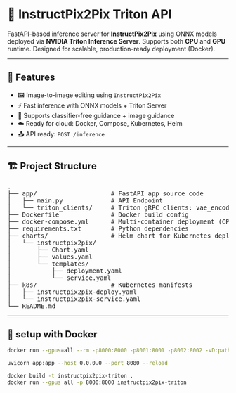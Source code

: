 # 🧠 InstructPix2Pix Triton API

FastAPI-based inference server for **InstructPix2Pix** using ONNX models deployed via **NVIDIA Triton Inference Server**. Supports both **CPU** and **GPU** runtime. Designed for scalable, production-ready deployment (Docker).

---

## 🚀 Features

- 🖼️ Image-to-image editing using `InstructPix2Pix`
- ⚡ Fast inference with ONNX models + Triton Server
- 🔁 Supports classifier-free guidance + image guidance
- ☁️ Ready for cloud: Docker, Compose, Kubernetes, Helm
- 📤 API ready: `POST /inference`

---

## 🏗️ Project Structure
<pre>
.
├── app/                    # FastAPI app source code
│   ├── main.py             # API Endpoint
│   └── triton_clients/     # Triton gRPC clients: vae_encoder, unet, vae_decoder
├── Dockerfile              # Docker build config
├── docker-compose.yml      # Multi-container deployment (CPU/GPU)
├── requirements.txt        # Python dependencies
├── charts/                 # Helm chart for Kubernetes deployment
│   └── instructpix2pix/
│       ├── Chart.yaml
│       ├── values.yaml
│       └── templates/
│           ├── deployment.yaml
│           └── service.yaml
├── k8s/                    # Kubernetes manifests
│   ├── instructpix2pix-deploy.yaml
│   └── instructpix2pix-service.yaml
└── README.md              
</pre>

---

## 🐳 setup with Docker

```bash
docker run --gpus=all --rm -p8000:8000 -p8001:8001 -p8002:8002 -vD:path\model:/models nvcr.io/nvidia/tritonserver:23.10-py3 tritonserver --model-repository=/models

uvicorn app:app --host 0.0.0.0 --port 8080 --reload

docker build -t instructpix2pix-triton .
docker run --gpus all -p 8000:8000 instructpix2pix-triton

